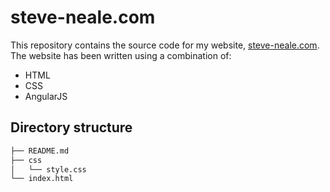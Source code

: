 # steve-neale.com

This repository contains the source code for my website, [steve-neale.com](http://www.steve-neale.com). The website has been written using a combination of:

* HTML
* CSS
* AngularJS

## Directory structure

```bash
├── README.md
├── css
│   └── style.css
└── index.html
```